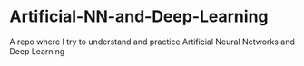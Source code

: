 # Artificial-NN-and-Deep-Learning
A repo where I try to understand and practice Artificial Neural Networks and Deep Learning
